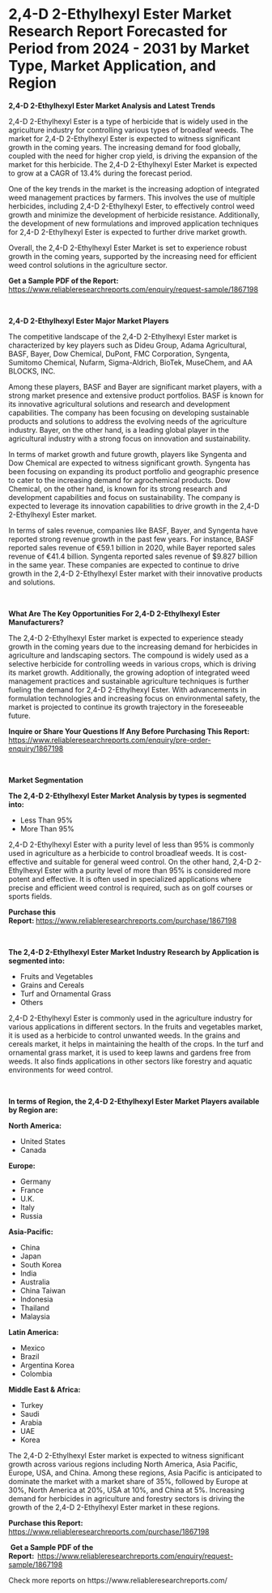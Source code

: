 <p><h1>2,4-D 2-Ethylhexyl Ester Market Research Report Forecasted for Period from 2024 -  2031 by Market Type, Market Application, and Region</h1></p><p><strong>2,4-D 2-Ethylhexyl Ester Market Analysis and Latest Trends</strong></p>
<p><p>2,4-D 2-Ethylhexyl Ester is a type of herbicide that is widely used in the agriculture industry for controlling various types of broadleaf weeds. The market for 2,4-D 2-Ethylhexyl Ester is expected to witness significant growth in the coming years. The increasing demand for food globally, coupled with the need for higher crop yield, is driving the expansion of the market for this herbicide. The 2,4-D 2-Ethylhexyl Ester Market is expected to grow at a CAGR of 13.4% during the forecast period.</p><p>One of the key trends in the market is the increasing adoption of integrated weed management practices by farmers. This involves the use of multiple herbicides, including 2,4-D 2-Ethylhexyl Ester, to effectively control weed growth and minimize the development of herbicide resistance. Additionally, the development of new formulations and improved application techniques for 2,4-D 2-Ethylhexyl Ester is expected to further drive market growth.</p><p>Overall, the 2,4-D 2-Ethylhexyl Ester Market is set to experience robust growth in the coming years, supported by the increasing need for efficient weed control solutions in the agriculture sector.</p></p>
<p><strong>Get a Sample PDF of the Report:&nbsp;</strong> <a href="https://www.reliableresearchreports.com/enquiry/request-sample/1867198">https://www.reliableresearchreports.com/enquiry/request-sample/1867198</a></p>
<p>&nbsp;</p>
<p><strong>2,4-D 2-Ethylhexyl Ester Major Market Players</strong></p>
<p><p>The competitive landscape of the 2,4-D 2-Ethylhexyl Ester market is characterized by key players such as Dideu Group, Adama Agricultural, BASF, Bayer, Dow Chemical, DuPont, FMC Corporation, Syngenta, Sumitomo Chemical, Nufarm, Sigma-Aldrich, BioTek, MuseChem, and AA BLOCKS, INC. </p><p>Among these players, BASF and Bayer are significant market players, with a strong market presence and extensive product portfolios. BASF is known for its innovative agricultural solutions and research and development capabilities. The company has been focusing on developing sustainable products and solutions to address the evolving needs of the agriculture industry. Bayer, on the other hand, is a leading global player in the agricultural industry with a strong focus on innovation and sustainability. </p><p>In terms of market growth and future growth, players like Syngenta and Dow Chemical are expected to witness significant growth. Syngenta has been focusing on expanding its product portfolio and geographic presence to cater to the increasing demand for agrochemical products. Dow Chemical, on the other hand, is known for its strong research and development capabilities and focus on sustainability. The company is expected to leverage its innovation capabilities to drive growth in the 2,4-D 2-Ethylhexyl Ester market.</p><p>In terms of sales revenue, companies like BASF, Bayer, and Syngenta have reported strong revenue growth in the past few years. For instance, BASF reported sales revenue of €59.1 billion in 2020, while Bayer reported sales revenue of €41.4 billion. Syngenta reported sales revenue of $9.827 billion in the same year. These companies are expected to continue to drive growth in the 2,4-D 2-Ethylhexyl Ester market with their innovative products and solutions.</p></p>
<p>&nbsp;</p>
<p><strong>What Are The Key Opportunities For 2,4-D 2-Ethylhexyl Ester Manufacturers?</strong></p>
<p><p>The 2,4-D 2-Ethylhexyl Ester market is expected to experience steady growth in the coming years due to the increasing demand for herbicides in agriculture and landscaping sectors. The compound is widely used as a selective herbicide for controlling weeds in various crops, which is driving its market growth. Additionally, the growing adoption of integrated weed management practices and sustainable agriculture techniques is further fueling the demand for 2,4-D 2-Ethylhexyl Ester. With advancements in formulation technologies and increasing focus on environmental safety, the market is projected to continue its growth trajectory in the foreseeable future.</p></p>
<p><strong>Inquire or Share Your Questions If Any Before Purchasing This Report:</strong> <a href="https://www.reliableresearchreports.com/enquiry/pre-order-enquiry/1867198">https://www.reliableresearchreports.com/enquiry/pre-order-enquiry/1867198</a></p>
<p>&nbsp;</p>
<p><strong>Market Segmentation</strong></p>
<p><strong>The 2,4-D 2-Ethylhexyl Ester Market Analysis by types is segmented into:</strong></p>
<p><ul><li>Less Than 95%</li><li>More Than 95%</li></ul></p>
<p><p>2,4-D 2-Ethylhexyl Ester with a purity level of less than 95% is commonly used in agriculture as a herbicide to control broadleaf weeds. It is cost-effective and suitable for general weed control. On the other hand, 2,4-D 2-Ethylhexyl Ester with a purity level of more than 95% is considered more potent and effective. It is often used in specialized applications where precise and efficient weed control is required, such as on golf courses or sports fields.</p></p>
<p><strong>Purchase this Report:&nbsp;</strong><a href="https://www.reliableresearchreports.com/purchase/1867198">https://www.reliableresearchreports.com/purchase/1867198</a></p>
<p>&nbsp;</p>
<p><strong>The 2,4-D 2-Ethylhexyl Ester Market Industry Research by Application is segmented into:</strong></p>
<p><ul><li>Fruits and Vegetables</li><li>Grains and Cereals</li><li>Turf and Ornamental Grass</li><li>Others</li></ul></p>
<p><p>2,4-D 2-Ethylhexyl Ester is commonly used in the agriculture industry for various applications in different sectors. In the fruits and vegetables market, it is used as a herbicide to control unwanted weeds. In the grains and cereals market, it helps in maintaining the health of the crops. In the turf and ornamental grass market, it is used to keep lawns and gardens free from weeds. It also finds applications in other sectors like forestry and aquatic environments for weed control.</p></p>
<p>&nbsp;</p>
<p><strong>In terms of Region, the 2,4-D 2-Ethylhexyl Ester Market Players available by Region are:</strong></p>
<p>
    <p> <strong> North America: </strong>
        <ul>
            <li>United States</li>
            <li>Canada</li>
        </ul>
        </p> 
    <p> <strong> Europe: </strong>
        <ul>
            <li>Germany</li>
            <li>France</li>
            <li>U.K.</li>
            <li>Italy</li>
            <li>Russia</li>
        </ul>
        </p> 
    <p> <strong> Asia-Pacific: </strong>
        <ul>
            <li>China</li>
            <li>Japan</li>
            <li>South Korea</li>
            <li>India</li>
            <li>Australia</li>
            <li>China Taiwan</li>
            <li>Indonesia</li>
            <li>Thailand</li>
            <li>Malaysia</li>
        </ul>
        </p> 
    <p> <strong> Latin America: </strong>
        <ul>
            <li>Mexico</li>
            <li>Brazil</li>
            <li>Argentina Korea</li>
            <li>Colombia</li>
        </ul>
        </p> 
    <p> <strong> Middle East & Africa: </strong>
        <ul>
            <li>Turkey</li>
            <li>Saudi</li>
            <li>Arabia</li>
            <li>UAE</li>
            <li>Korea</li>
        </ul>
    </p>
    </p>
<p><p>The 2,4-D 2-Ethylhexyl Ester market is expected to witness significant growth across various regions including North America, Asia Pacific, Europe, USA, and China. Among these regions, Asia Pacific is anticipated to dominate the market with a market share of 35%, followed by Europe at 30%, North America at 20%, USA at 10%, and China at 5%. Increasing demand for herbicides in agriculture and forestry sectors is driving the growth of the 2,4-D 2-Ethylhexyl Ester market in these regions.</p></p>
<p><strong>Purchase this Report: </strong><a href="https://www.reliableresearchreports.com/purchase/1867198">https://www.reliableresearchreports.com/purchase/1867198</a></p>
<p>&nbsp;<strong>Get a Sample PDF of the Report:&nbsp;&nbsp;</strong><a href="https://www.reliableresearchreports.com/enquiry/request-sample/1867198">https://www.reliableresearchreports.com/enquiry/request-sample/1867198</a></p>
<p><strong></strong></p>
<p>Check more reports on https://www.reliableresearchreports.com/</p>